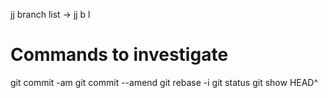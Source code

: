 jj branch list -> jj b l

# Commands to investigate

git commit -am
git commit --amend
git rebase -i
git status
git show HEAD^

